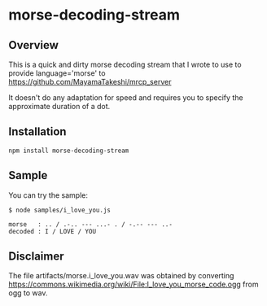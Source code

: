 # morse-decoding-stream

## Overview

This is a quick and dirty morse decoding stream that I wrote to use to provide language='morse' to https://github.com/MayamaTakeshi/mrcp_server

It doesn't do any adaptation for speed and requires you to specify the approximate duration of a dot.

## Installation
```
npm install morse-decoding-stream
```

## Sample
You can try the sample:
```
$ node samples/i_love_you.js 

morse   : .. / .-.. --- ...- . / -.-- --- ..-
decoded : I / LOVE / YOU

```

## Disclaimer

The file artifacts/morse.i_love_you.wav was obtained by converting
https://commons.wikimedia.org/wiki/File:I_love_you_morse_code.ogg
from ogg to wav.

